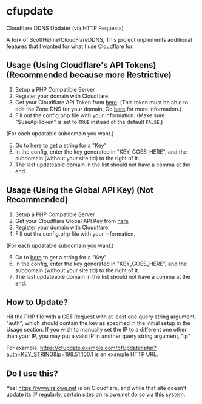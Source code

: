# cfupdate
Cloudflare DDNS Updater (via HTTP Requests)

A fork of ScottHelme/CloudFlareDDNS, This project implements additional features that I wanted for what I use Cloudflare for.

## Usage (Using Cloudflare's API Tokens) (Recommended because more Restrictive)
1. Setup a PHP Compatible Server
2. Register your domain with Cloudflare.
3. Get your Cloudflare API Token from [here](https://dash.cloudflare.com/profile/api-tokens). (This token must be able to edit the Zone DNS for your domain, Go [here](Tokens.md) for more information.)
4. Fill out the config.php file with your information. (Make sure "$useApiToken" is set to ```TRUE``` instead of the default ```FALSE```.)

(For each updatable subdomain you want.)

5. Go to [here](https://www.random.org/strings/?num=1&len=20&digits=on&upperalpha=on&loweralpha=on&unique=on&format=plain&rnd=new) to get a string for a "Key"
6. In the config, enter the key generated in "KEY_GOES_HERE", and the subdomain (without your site.tld) to the right of it.
7. The last updateable domain in the list should not have a comma at the end.

## Usage (Using the Global API Key) (Not Recommended)

1. Setup a PHP Compatible Server
2. Get your Cloudflare Global API Key from [here](https://dash.cloudflare.com/profile/api-tokens)
3. Register your domain with Cloudflare.
4. Fill out the config.php file with your information.

(For each updatable subdomain you want.)

5. Go to [here](https://www.random.org/strings/?num=1&len=20&digits=on&upperalpha=on&loweralpha=on&unique=on&format=plain&rnd=new) to get a string for a "Key"
6. In the config, enter the key generated in "KEY_GOES_HERE", and the subdomain (without your site.tld) to the right of it.
7. The last updateable domain in the list should not have a comma at the end.

## How to Update?
Hit the PHP file with a GET Request with at least one query string argument, "auth", which should contain the key as specified in the initial setup in the Usage section.
If you wish to manually set the IP to a different one other than your IP, you may put a valid IP in another query string argument, "ip"

For example: https://cfupdate.example.com/cfUpdater.php?auth=KEY_STRING&ip=198.51.100.1 is an example HTTP URL.


## Do I use this?
Yes! https://www.rslowe.net is on Cloudflare, and while that site doesn't update its IP regularly, certain sites on rslowe.net do so via this system.
